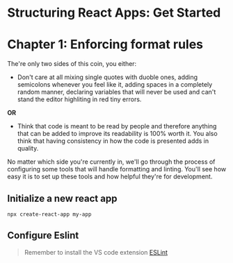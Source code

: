 # Structuring React Apps: Get Started

# Chapter 1: Enforcing format rules

The're only two sides of this coin, you either:

- Don't care at all mixing single quotes with duoble ones,
  adding semicolons whenever you feel like it, adding spaces in a completely random manner,
  declaring variables that will never be used and
  can't stand the editor highliting in red tiny errors.

**OR**

- Think that code is meant to be read by people and therefore anything that can be
  added to improve its readability is 100% worth it. You also think that having consistency
  in how the code is presented adds in quality.

No matter which side you're currently in, we'll go through the process of configuring some
tools that will handle formatting and linting. You'll see how easy it is to set up these tools and how helpful they're for development.

## Initialize a new react app

```
npx create-react-app my-app
```

## Configure Eslint

> Remember to install the VS code extension [ESLint](https://marketplace.visualstudio.com/items?itemName=dbaeumer.vscode-eslint)

<!--
  TODO:
  explain a bit more
  cra
  set eslint / standard / husky (lint command)*
  testing 
-->

